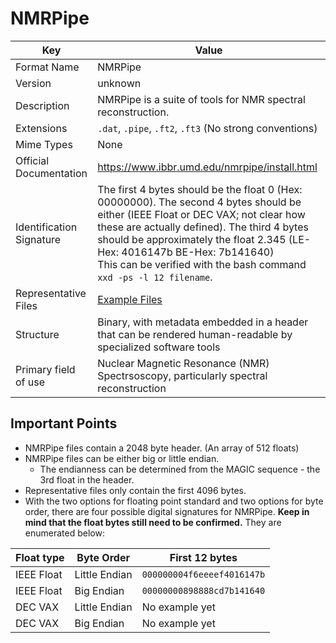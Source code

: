 # NMRPipe

| Key   | Value  |
| --- | --- |
| Format Name   | NMRPipe  |
| Version   | unknown |
| Description   | NMRPipe is a suite of tools for NMR spectral reconstruction. |
| Extensions    | `.dat`, `.pipe`, `.ft2`, `.ft3`  (No strong conventions)  |
| Mime Types    | None |
| Official Documentation    | https://www.ibbr.umd.edu/nmrpipe/install.html |
| Identification Signature    | The first 4 bytes should be the float 0 (Hex: 00000000).  The second 4 bytes should be either (IEEE Float or DEC VAX; not clear how these are actually defined).  The third 4 bytes should be approximately the float 2.345 (LE-Hex: 4016147b  BE-Hex: 7b141640) <BR> This can be verified with the bash command `xxd -ps -l 12 filename`.  |
| Representative Files    | [ Example Files ](example-files) |
| Structure | Binary, with metadata embedded in a header that can be rendered human-readable by specialized software tools |
| Primary field of use | Nuclear Magnetic Resonance (NMR) Spectrsoscopy, particularly spectral reconstruction |

## Important Points

* NMRPipe files contain a 2048 byte header.  (An array of 512 floats)
* NMRPipe files can be either big or little endian.
  * The endianness can be determined from the MAGIC sequence - the 3rd float in the header.
* Representative files only contain the first 4096 bytes.
* With the two options for floating point standard and two options for byte order, there are four possible digital signatures for NMRPipe.  **Keep in mind that the float bytes still need to be confirmed.**  They are enumerated below:

| Float type | Byte Order | First 12 bytes |
| --------- | ----------- | ------------- |
| IEEE Float | Little Endian | `000000004f6eeeef4016147b` |
| IEEE Float | Big Endian | `00000000898888cd7b141640` |
| DEC VAX | Little Endian | No example yet |
| DEC VAX | Big Endian | No example yet |
